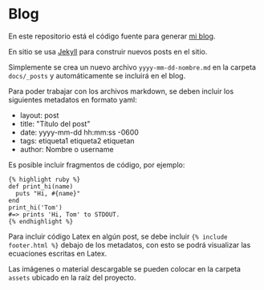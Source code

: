 # Blog

En este repositorio está el código fuente para generar [mi blog](https://fcoavc.github.io/blog).

En sitio se usa [Jekyll](https://jekyllrb.com/) para construir nuevos posts en el sitio.

Simplemente se crea un nuevo archivo `yyyy-mm-dd-nombre.md` en la carpeta `docs/_posts` y automáticamente se incluirá en el blog.

Para poder trabajar con los archivos markdown, se deben incluir los siguientes metadatos en formato yaml:

- layout: post
- title:  "Título del post"
- date:   yyyy-mm-dd hh:mm:ss -0600
- tags: etiqueta1 etiqueta2 etiquetan
- author: Nombre o username

Es posible incluir fragmentos de código, por ejemplo:

````
{% highlight ruby %}
def print_hi(name)
  puts "Hi, #{name}"
end
print_hi('Tom')
#=> prints 'Hi, Tom' to STDOUT.
{% endhighlight %}
````

Para incluir código Latex en algún post, se debe incluir `{% include footer.html %}` debajo de los metadatos, con esto se podrá visualizar las ecuaciones escritas en Latex.

Las imágenes o material descargable se pueden colocar en la carpeta `assets` ubicado en la raíz del proyecto.
